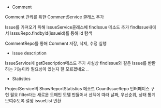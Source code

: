 +  Comment

Comment 관리를 위한 CommentService 클래스 추가

Issue를 가져오기 위해 IssueService클래스에 findIssue 메소드 추가
findIssue내에서 IsssuRepo.findbyId(issueid)를 통해 id 탐색

CommentRepo를 통해 Comment 저장, 삭제, 수정 실행


+  Issue description

IssueService에 getDescription메소드 추가
사실상 findIssue와 같은 Issue를 반환하는 기능이라 필요성이 있는지 잘 모르겠네요 ..

+  Statistics

ProjectService의 ShowReportStatistics 메소드
CountIssueRepo 인터페이스 구현 필요
filter라는 새로운 도메인 모델 만들어서
선택에 따라 날짜, 우선순위, 상태 통계 보여주도록 설정
issueList 반환
